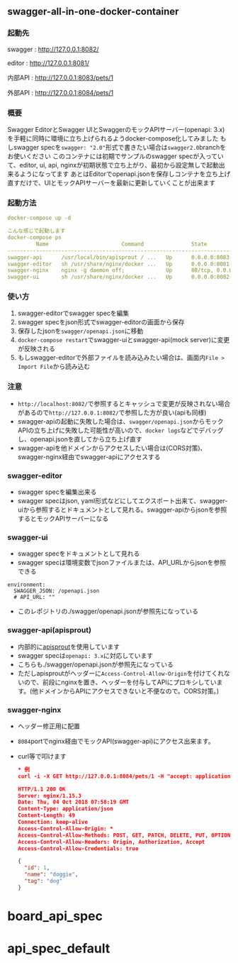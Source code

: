 ## swagger-all-in-one-docker-container


### 起動先

swagger : 
http://127.0.0.1:8082/

editor : 
http://127.0.0.1:8081/


内部API : 
http://127.0.0.1:8083/pets/1

外部API : 
http://127.0.0.1:8084/pets/1



### 概要
Swagger EditorとSwagger UIとSwaggerのモックAPIサーバー(openapi: 3.x)を手軽に同時に環境に立ち上げられるようdocker-compose化してみました
もしswagger specを`swagger: "2.0"`形式で書きたい場合は`swagger2.0`branchをお使いください
このコンテナには初期でサンプルのswagger specが入っていて、editor, ui, api, nginxが初期状態で立ち上がり、最初から設定無しで起動出来るようになってます
あとはEditorでopenapi.jsonを保存しコンテナを立ち上げ直すだけで、UIとモックAPIサーバーを最新に更新していくことが出来ます

### 起動方法
```yaml
docker-compose up -d

こんな感じで起動します
docker-compose ps
         Name                       Command               State           Ports
----------------------------------------------------------------------------------------
swagger-api      /usr/local/bin/apisprout / ...   Up      0.0.0.0:8083->8000/tcp
swagger-editor   sh /usr/share/nginx/docker ...   Up      0.0.0.0:8081->8080/tcp
swagger-nginx    nginx -g daemon off;             Up      80/tcp, 0.0.0.0:8084->8084/tcp
swagger-ui       sh /usr/share/nginx/docker ...   Up      0.0.0.0:8082->8080/tcp
```

### 使い方
1. swagger-editorでswagger specを編集
2. swagger specをjson形式でswagger-editorの画面から保存
3. 保存したjsonを`swagger/openapi.json`に移動
4. `docker-compose restart`でswagger-uiとswagger-api(mock server)に変更が反映される
5. もしswagger-editorで外部ファイルを読み込みたい場合は、画面内`File > Import File`から読み込む

### 注意
- `http://localhost:8082/`で参照するとキャッシュで変更が反映されない場合があるので`http://127.0.0.1:8082/`で参照した方が良い(apiも同様)
- swagger-apiの起動に失敗した場合は、`swagger/openapi.json`からモックAPIの立ち上げに失敗した可能性が高いので、`docker logs`などでデバッグし、openapi.jsonを直してから立ち上げ直す
- swagger-apiを他ドメインからアクセスしたい場合は(CORS対策)、swagger-nginx経由でswagger-apiにアクセスする

### swagger-editor
- swagger specを編集出来る
- swagger specはjson, yaml形式などにしてエクスポート出来て、swagger-uiから参照するとドキュメントとして見れる。swagger-apiからjsonを参照するとモックAPIサーバーになる

### swagger-ui
- swagger specをドキュメントとして見れる
- swagger specは環境変数でjsonファイルまたは、API_URLからjsonを参照できる
```
environment:
  SWAGGER_JSON: /openapi.json
  # API_URL: ""
```
- このレポジトリの./swagger/openapi.jsonが参照先になっている

### swagger-api(apisprout)
- 内部的に[apisprout](https://github.com/danielgtaylor/apisprout)を使用しています
- swagger specは`openapi: 3.x`に対応しています
- こちらも./swagger/openapi.jsonが参照先になっている
- ただしapisproutがヘッダーに`Access-Control-Allow-Origin`を付けてくれないので、前段にnginxを置き、ヘッダーを付与してAPIにプロキシしています。(他ドメインからAPIにアクセスできないと不便なので。CORS対策。)

### swagger-nginx
- ヘッダー修正用に配置
- `8084`portでnginx経由でモックAPI(swagger-api)にアクセス出来ます。
- curl等で叩けます

  ```json
  * 例
  curl -i -X GET http://127.0.0.1:8084/pets/1 -H "accept: application/json"

  HTTP/1.1 200 OK
  Server: nginx/1.15.3
  Date: Thu, 04 Oct 2018 07:58:19 GMT
  Content-Type: application/json
  Content-Length: 49
  Connection: keep-alive
  Access-Control-Allow-Origin: *
  Access-Control-Allow-Methods: POST, GET, PATCH, DELETE, PUT, OPTIONS
  Access-Control-Allow-Headers: Origin, Authorization, Accept
  Access-Control-Allow-Credentials: true

  {
    "id": 1,
    "name": "doggie",
    "tag": "dog"
  }
  ```
# board_api_spec
# api_spec_default

